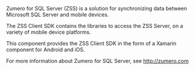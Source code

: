 
Zumero for SQL Server (ZSS) is a solution for synchronizing data between
Microsoft SQL Server and mobile devices.

The ZSS Client SDK contains the libraries to access the ZSS Server, on a
variety of mobile device platforms.

This component provides the ZSS Client SDK in the form of a Xamarin
component for Android and iOS.

For more information about Zumero for SQL Server, see http://zumero.com

